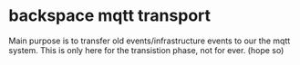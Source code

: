 # backspace mqtt transport

Main purpose is to transfer old events/infrastructure events to our the mqtt system. This is only here for the transistion phase, not for ever. (hope so)
